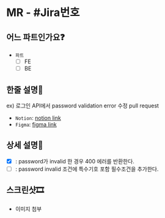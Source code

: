 # MR - #Jira번호
## 어느 파트인가요❓
- `파트`
    - [ ] FE
    - [ ] BE

## 한줄 설명🧈
ex) 로그인 API에서 password validation error 수정 pull request 
- `Notion`: [notion link]()
- `Figma`: [figma link]()

## 상세 설명🎨
- [x] : password가 invalid 한 경우 400 에러를 반환한다.
- [ ] : password invalid 조건에 특수기호 포함 필수조건을 추가한다.

## 스크린샷🎞
- 이미지 첨부